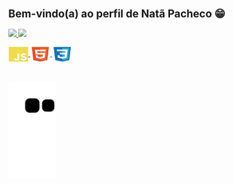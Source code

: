 ## Bem-vindo(a) ao perfil de Natã Pacheco 😁

 <div>
   <a href="https://github.com/Neohs">
   <img height="180em" src="https://github-readme-stats.vercel.app/api?username=Neohs&show_icons=true&theme=tokyonight&include_all_commits=true&count_private=true"/>
   <img height="180em" src="https://github-readme-stats.vercel.app/api/top-langs/?username=Neohs&layout=compact&langs_count=6&theme=tokyonight"/>

</div>
<div style="display: inline_block"><br>
  <img align="center" alt="Js" height="30" width="40" src="https://raw.githubusercontent.com/devicons/devicon/master/icons/javascript/javascript-plain.svg">
  <img align="center" alt="HTML" height="30" width="40" src="https://raw.githubusercontent.com/devicons/devicon/master/icons/html5/html5-original.svg">
  <img align="center" alt="CSS" height="30" width="40" src="https://raw.githubusercontent.com/devicons/devicon/master/icons/css3/css3-original.svg">
</div>
 
 <br>
 
  ### 
 
<div> 
  <a href=""></a>
  <a href=""></a>
  <a href=""></a> 
  <a href=""></a>
  <a href=""></a> 
 
  ![Snake animation](https://github.com/Neohs/Neohs/blob/output/github-contribution-grid-snake.svg)

</div>
